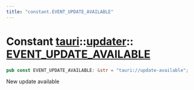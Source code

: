 ```yaml
---
title: "constant.EVENT_UPDATE_AVAILABLE"
---
```


# Constant [tauri](/docs/api/rust/tauri/../index.html)::​[updater](/docs/api/rust/tauri/index.html)::​[EVENT_UPDATE_AVAILABLE](/docs/api/rust/tauri/)

```rs
pub const EVENT_UPDATE_AVAILABLE: &str = "tauri://update-available";
```

New update available
